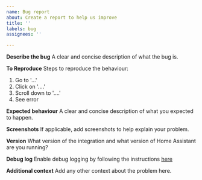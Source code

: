 ```yaml
---
name: Bug report
about: Create a report to help us improve
title: ''
labels: bug
assignees: ''

---
```


**Describe the bug**
A clear and concise description of what the bug is.

**To Reproduce**
Steps to reproduce the behaviour:

1. Go to '...'
2. Click on '....'
3. Scroll down to '....'
4. See error

**Expected behaviour**
A clear and concise description of what you expected to happen.

**Screenshots**
If applicable, add screenshots to help explain your problem.

**Version**
What version of the integration and what version of Home Assistant are you running?
<!-- If you are not using the newest version, please download and try that before opening an issue -->

**Debug log**
Enable debug logging by following the instructions [here](https://github.com/HandyHat/ha-hildebrandglow-dcc#debugging)

**Additional context**
Add any other context about the problem here.
